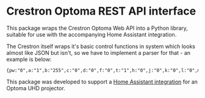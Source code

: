 # Crestron Optoma REST API interface

This package wraps the Crestron Optoma Web API into a Python library, suitable for use
with the accompanying Home Assistant integration.

The Crestron itself wraps it's basic control functions in system which looks almost
like JSON but isn't, so we have to implement a parser for that - an example is below:

```
{pw:"0",a:"1",b:"255",c:"0",d:"0",f:"0",t:"1",h:"0",j:"0",k:"0",l:"0",m:"0",n:"0",o:"0",p:"0",q:"0",r:"0",u:"20",v:"0",w:"0",x:"0",y:"1",z:"0",A:"0",B:"0",C:"255",D:"0",E:"0",H:"0",I:"0",K:"0",L:"255",M:"0",N:"0",O:"0",P:"0",Q:"0",R:"1",S:"f",T:"0",V:"0",W:"0",Y:"0",e:"0",g:"0",Z:"6"}
```

This package was developed to support a [Home Assistant integration](https://github.com/wrouesnel/home-assistant-optoma-projector) for an Optoma UHD
projector.
